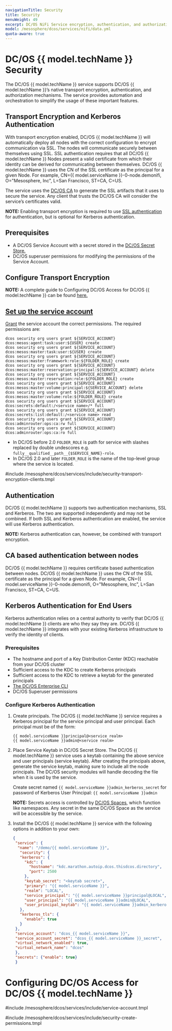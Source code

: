 ```yaml
---
navigationTitle: Security
title: Security
menuWeight: 49
excerpt: DC/OS NiFi Service encryption, authentication, and authorization
model: /mesosphere/dcos/services/nifi/data.yml
quota-aware: true
---
```


# DC/OS {{ model.techName }} Security

The DC/OS {{ model.techName }} service supports DC/OS {{ model.techName }}’s native transport encryption, authentication, and authorization mechanisms. The service provides automation and orchestration to simplify the usage of these important features.


## Transport Encryption and Kerberos Authentication
With transport encryption enabled, DC/OS {{ model.techName }} will automatically deploy all nodes with the correct configuration to encrypt communication via SSL. The nodes will communicate securely between themselves using SSL. SSL authentication requires that all DC/OS {{ model.techName }} Nodes present a valid certificate from which their identity can be derived for communicating between themselves.
DC/OS {{ model.techName }} uses the CN of the SSL certificate as the principal for a given Node.
For example, CN={{ model.serviceName }}-0-node.demonifi, O="Mesosphere, Inc", L=San Francisco, ST=CA, C=US.

The service uses the [DC/OS CA](/mesosphere/dcos/latest/security/ent/tls-ssl/) to generate the SSL artifacts that it uses to secure the service. Any client that trusts the DC/OS CA will consider the service’s certificates valid.

<p class="message--note"><strong>NOTE: </strong>Enabling transport encryption is required to use <a href="/mesosphere/dcos/latest/security/ent/tls-ssl/">SSL authentication</a> for authentication, but is optional for Kerberos authentication.</p>

## Prerequisites
- A DC/OS Service Account with a secret stored in the [DC/OS Secret Store.](/mesosphere/dcos/latest/security/ent/service-auth/custom-service-auth/)
- DC/OS superuser permissions for modifying the permissions of the Service Account.

## Configure Transport Encryption

<p class="message--note"><strong>NOTE: </strong>A complete guide to Configuring DC/OS Access for DC/OS {{ model.techName }} can be found <a href="/mesosphere/dcos/services/nifi/configure-dcos-access/">here.</p>


## Set up the service account

[Grant](/mesosphere/dcos/latest/security/ent/perms-management/) the service account the correct permissions. The required permissions are:
    
```shell
dcos security org users grant ${SERVICE_ACCOUNT} dcos:mesos:agent:task:user:${USER} create
dcos security org users grant ${SERVICE_ACCOUNT} dcos:mesos:master:task:user:${USER} create
dcos security org users grant ${SERVICE_ACCOUNT} dcos:mesos:master:framework:role:${FOLDER_ROLE} create
dcos security org users grant ${SERVICE_ACCOUNT} dcos:mesos:master:reservation:principal:${SERVICE_ACCOUNT} delete
dcos security org users grant ${SERVICE_ACCOUNT} dcos:mesos:master:reservation:role:${FOLDER_ROLE} create
dcos security org users grant ${SERVICE_ACCOUNT} dcos:mesos:master:volume:principal:${SERVICE_ACCOUNT} delete
dcos security org users grant ${SERVICE_ACCOUNT} dcos:mesos:master:volume:role:${FOLDER_ROLE} create
dcos security org users grant ${SERVICE_ACCOUNT} dcos:secrets:default:/<service name>/* full
dcos security org users grant ${SERVICE_ACCOUNT} dcos:secrets:list:default:/<service name> read
dcos security org users grant ${SERVICE_ACCOUNT} dcos:adminrouter:ops:ca:rw full
dcos security org users grant ${SERVICE_ACCOUNT} dcos:adminrouter:ops:ca:ro full
```
    
- In DC/OS before 2.0 `FOLDER_ROLE` is path for service with slashes replaced by double undescores e.g. `fully__qualified__path__{$SERVICE_NAME}-role`. 
- In DC/OS 2.0 and later `FOLDER_ROLE` is the name of the top-level group where the service is located.


#include /mesosphere/dcos/services/include/security-transport-encryption-clients.tmpl

## Authentication

DC/OS {{ model.techName }} supports two authentication mechanisms, SSL and Kerberos. The two are supported independently and may not be combined. If both SSL and Kerberos authentication are enabled, the service will use Kerberos authentication.

<p class="message--note"><strong>NOTE: </strong>Kerberos authentication can, however, be combined with transport encryption.</p>

## CA based authentication between nodes

DC/OS {{ model.techName }} requires certificate based authentication between nodes.
DC/OS {{ model.techName }} uses the CN of the SSL certificate as the principal for a given Node.
For example, CN={{ model.serviceName }}-0-node.demonifi, O="Mesosphere, Inc", L=San Francisco, ST=CA, C=US.

## Kerberos Authentication for End Users

Kerberos authentication relies on a central authority to verify that DC/OS {{ model.techName }} clients are who they say they are. DC/OS {{ model.techName }} integrates with your existing Kerberos infrastructure to verify the identity of clients.

### Prerequisites
- The hostname and port of a Key Distribution Center (KDC) reachable from your DC/OS cluster
- Sufficient access to the KDC to create Kerberos principals
- Sufficient access to the KDC to retrieve a keytab for the generated principals
- [The DC/OS Enterprise CLI](/mesosphere/dcos/latest/cli/enterprise-cli/#installing-the-dcos-enterprise-cli)
- DC/OS Superuser permissions

### Configure Kerberos Authentication
1. Create principals. The DC/OS {{ model.techName }} service requires a Kerberos principal for the service principal and user principal. Each principal must be of the form:

    ```shell
    {{ model.serviceName }}principal@<service realm>
    {{ model.serviceName }}admin@<service realm>
    ```
1. Place Service Keytab in DC/OS Secret Store. The DC/OS {{ model.techName }} service uses a keytab containing the above service and user principals (service keytab). After creating the principals above, generate the service keytab, making sure to include all the node principals. The DC/OS security modules will handle decoding the file when it is used by the service. 

    Create secret named `{{ model.serviceName }}admin_kerberos_secret` for password of Kerberos User Principal: `{{ model.serviceName }}admin`

    <p class="message--note"><strong>NOTE: </strong>Secrets access is controlled by <a href="/mesosphere/dcos/latest/security/ent/#spaces-for-secrets">DC/OS Spaces</a>, which function like namespaces. Any secret in the same DC/OS Space as the service will be accessible by the service.</p>

1. Install the DC/OS {{ model.techName }} service with the following options in addition to your own:

   ```json
   {
    "service": {
     "name": "/demo/{{ model.serviceName }}",
      "security": {
      "kerberos": {
        "kdc": {
          "hostname": "kdc.marathon.autoip.dcos.thisdcos.directory",
          "port": 2500
        },
        "keytab_secret": "<keytab secret>",
        "primary": "{{ model.serviceName }}",
        "realm": "LOCAL",
        "service_principal": "{{ model.serviceName }}principal@LOCAL",
        "user_principal": "{{ model.serviceName }}admin@LOCAL",
        "user_principal_keytab": "{{ model.serviceName }}admin_kerberos_secret"
      },
      "kerberos_tls": {
        "enable": true
      }
    },
    "service_account": "dcos_{{ model.serviceName }}",
    "service_account_secret": "dcos_{{ model.serviceName }}_secret",
    "virtual_network_enabled": true,
    "virtual_network_name": "dcos"
    },
    "secrets": {"enable": true}
    }
    ```


# Configuring DC/OS Access for DC/OS {{ model.techName }}

#include /mesosphere/dcos/services/include/service-account.tmpl

#include /mesosphere/dcos/services/include/security-create-permissions.tmpl
